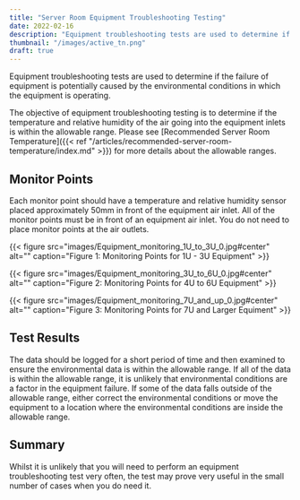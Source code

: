 ```yaml
---
title: "Server Room Equipment Troubleshooting Testing"
date: 2022-02-16
description: "Equipment troubleshooting tests are used to determine if the failure of equipment is potentially caused by the environmental conditions in which the equipment is operating."
thumbnail: "/images/active_tn.png"
draft: true
---
```


Equipment troubleshooting tests are used to determine if the failure of equipment is potentially caused by the environmental conditions in which the equipment is operating.

<!--more-->

The objective of equipment troubleshooting testing is to determine if the temperature and relative humidity of the air going into the equipment inlets is within the allowable range. Please see [Recommended Server Room Temperature]({{< ref "/articles/recommended-server-room-temperature/index.md" >}}) for more details about the allowable ranges.

## Monitor Points

Each monitor point should have a temperature and relative humidity sensor placed approximately 50mm in front of the equipment air inlet. All of the monitor points must be in front of an equipment air inlet. You do not need to place monitor points at the air outlets.

{{< figure src="images/Equipment_monitoring_1U_to_3U_0.jpg#center" alt="" caption="Figure 1: Monitoring Points for 1U - 3U Equipment" >}}

{{< figure src="images/Equipment_monitoring_3U_to_6U_0.jpg#center" alt="" caption="Figure 2: Monitoring Points for 4U to 6U Equipment" >}}

{{< figure src="images/Equipment_monitoring_7U_and_up_0.jpg#center" alt="" caption="Figure 3: Monitoring Points for 7U and Larger Equiment" >}}

## Test Results

The data should be logged for a short period of time and then examined to ensure the environmental data is within the allowable range. If all of the data is within the allowable range, it is unlikely that environmental conditions are a factor in the equipment failure. If some of the data falls outside of the allowable range, either correct the environmental conditions or move the equipment to a location where the environmental conditions are inside the allowable range.

## Summary

Whilst it is unlikely that you will need to perform an equipment troubleshooting test very often, the test may prove very useful in the small number of cases when you do need it.

